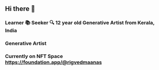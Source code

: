 ## Hi there 👋

### Learner :books: Seeker :mag: 12 year old Generative Artist from Kerala, India
### Generative Artist
### Currently on NFT Space https://foundation.app/@rigvedmaanas
 
